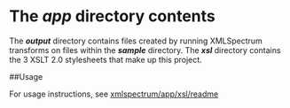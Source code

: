 The *app* directory contents=======The **_output_** directory contains files created by running XMLSpectrum transforms on files within the **_sample_** directory. The **_xsl_** directory contains the 3 XSLT 2.0 stylesheets that make up this project.##UsageFor usage instructions, see [xmlspectrum/app/xsl/readme](xsl/readme.md)